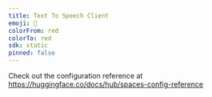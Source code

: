 ```yaml
---
title: Text To Speech Client
emoji: 👀
colorFrom: red
colorTo: red
sdk: static
pinned: false
---
```


Check out the configuration reference at https://huggingface.co/docs/hub/spaces-config-reference

